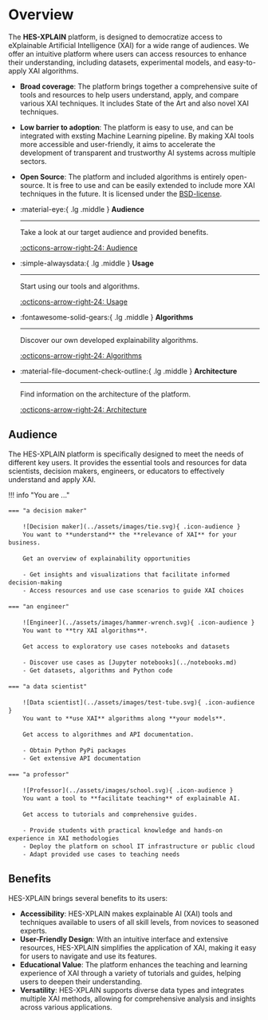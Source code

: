# Overview

The **HES-XPLAIN** platform, is designed to democratize access to eXplainable Artificial Intelligence (XAI) for a wide range of audiences. We offer an intuitive platform where users can access resources to enhance their understanding, including datasets, experimental models, and easy-to-apply XAI algorithms.

- **Broad coverage**: The platform brings together a comprehensive suite of tools and resources to help users understand, apply, and compare various XAI techniques. It includes State of the Art and also novel XAI techniques.


- **Low barrier to adoption**: The platform is easy to use, and can be integrated with exsting Machine Learning pipeline. By making XAI tools more accessible and user-friendly, it aims to accelerate the development of transparent and trustworthy AI systems across multiple sectors.


- **Open Source**: The platform and included algorithms is entirely open-source. It is free to use and can be easily extended to include more XAI techniques in the future. It is licensed under the [BSD-license](../documentation/license.md).

<div class="grid cards" markdown>

-   :material-eye:{ .lg .middle } **Audience**

    ---

    Take a look at our target audience and provided benefits.

    [:octicons-arrow-right-24: Audience](#audience)

-   :simple-alwaysdata:{ .lg .middle } **Usage**

    ---

    Start using our tools and algorithms.

    [:octicons-arrow-right-24: Usage](usage.md)

-   :fontawesome-solid-gears:{ .lg .middle } **Algorithms**

    ---

    Discover our own developed explainability algorithms.

    [:octicons-arrow-right-24: Algorithms](algos.md)

-   :material-file-document-check-outline:{ .lg .middle } **Architecture**

    ---

    Find information on the architecture of the platform.

    [:octicons-arrow-right-24: Architecture](architecture.md)

</div>


## Audience

The HES-XPLAIN platform is specifically designed to meet the needs of different key users. It provides the essential tools and resources for data scientists, decision makers, engineers, or educators to effectively understand and apply XAI.


!!! info "You are ..."

    === "a decision maker"

        ![Decision maker](../assets/images/tie.svg){ .icon-audience }
        You want to **understand** the **relevance of XAI** for your business.

        Get an overview of explainability opportunities

        - Get insights and visualizations that facilitate informed decision-making
        - Access resources and use case scenarios to guide XAI choices

    === "an engineer"

        ![Engineer](../assets/images/hammer-wrench.svg){ .icon-audience }
        You want to **try XAI algorithms**.

        Get access to exploratory use cases notebooks and datasets

        - Discover use cases as [Jupyter notebooks](../notebooks.md)
        - Get datasets, algorithms and Python code

    === "a data scientist"

        ![Data scientist](../assets/images/test-tube.svg){ .icon-audience }
        You want to **use XAI** algorithms along **your models**.

        Get access to algorithmes and API documentation.

        - Obtain Python PyPi packages
        - Get extensive API documentation

    === "a professor"

        ![Professor](../assets/images/school.svg){ .icon-audience }
        You want a tool to **facilitate teaching** of explainable AI.

        Get access to tutorials and comprehensive guides.

        - Provide students with practical knowledge and hands-on experience in XAI methodologies
        - Deploy the platform on school IT infrastructure or public cloud
        - Adapt provided use cases to teaching needs

## Benefits

HES-XPLAIN brings several benefits to its users:

- **Accessibility**: HES-XPLAIN makes explainable AI (XAI) tools and techniques available to users of all skill levels, from novices to seasoned experts.
- **User-Friendly Design**: With an intuitive interface and extensive resources, HES-XPLAIN simplifies the application of XAI, making it easy for users to navigate and use its features.
- **Educational Value**: The platform enhances the teaching and learning experience of XAI through a variety of tutorials and guides, helping users to deepen their understanding.
- **Versatility**: HES-XPLAIN supports diverse data types and integrates multiple XAI methods, allowing for comprehensive analysis and insights across various applications.
